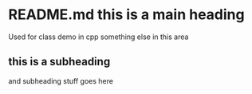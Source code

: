 # README.md this is a main heading 
Used for class demo in cpp
something else in this area

## this is a subheading ##
  and subheading stuff goes here
